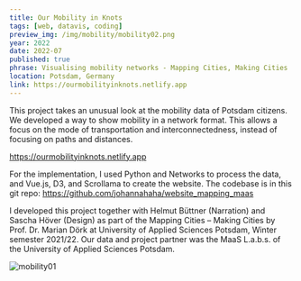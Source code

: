 ```yaml
---
title: Our Mobility in Knots
tags: [web, datavis, coding]
preview_img: /img/mobility/mobility02.png
year: 2022
date: 2022-07
published: true
phrase: Visualising mobility networks - Mapping Cities, Making Cities
location: Potsdam, Germany
link: https://ourmobilityinknots.netlify.app
---
```


This project takes an unusual look at the mobility data of Potsdam citizens. We developed a way to show mobility in a network format. This allows a focus on the mode of transportation and interconnectedness, instead of focusing on paths and distances.

https://ourmobilityinknots.netlify.app

For the implementation, I used Python and Networks to process the data, and Vue.js, D3, and Scrollama to create the website. The codebase is in this git repo: https://github.com/johannahaha/website_mapping_maas

I developed this project together with Helmut Büttner (Narration) and Sascha Höver (Design) as part of the Mapping Cities – Making Cities by Prof. Dr. Marian Dörk at University of Applied Sciences Potsdam, Winter semester 2021/22. Our data and project partner was the MaaS L.a.b.s. of the University of Applied Sciences Potsdam.

![mobility01](/img/mobility/mobility02.png)
